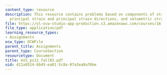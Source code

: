 ```yaml
---
content_type: resource
description: This resource contains problems based on components of strain tensor,
  principal strain and principal strain directions, and volumetric strain.
file: https://ol-ocw-studio-app-production.s3.amazonaws.com/courses/16-01-unified-engineering-i-ii-iii-iv-fall-2005-spring-2006/421a9524bb45ea815c8a07a3ea8a76be_m15_ps12_fall03.pdf
file_type: application/pdf
learning_resource_types:
- Assignments
ocw_type: OCWFile
parent_title: Assignments
parent_type: CourseSection
resourcetype: Document
title: m15_ps12_fall03.pdf
uid: 421a9524-bb45-ea81-5c8a-07a3ea8a76be
---
```

